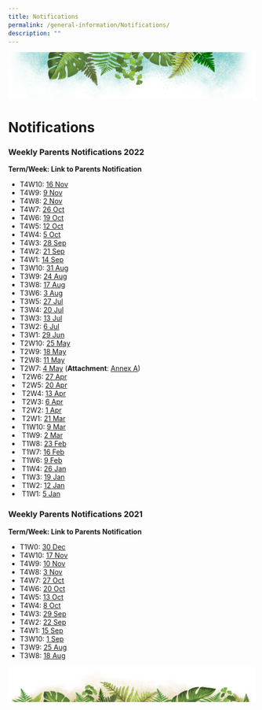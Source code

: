 ```yaml
---
title: Notifications
permalink: /general-information/Notifications/
description: ""
---
```

![](/images/Banner.png)

# Notifications

### Weekly Parents Notifications 2022

<b>Term/Week: Link to Parents Notification</b>

* T4W10: [16 Nov](/files/T4W10%20Parents%20Notification%20(16%20Nov%202022).pdf)
* T4W9: [9 Nov](/files/T4W9%20Parents%20Notification%20(9%20Nov%202022).pdf)
* T4W8: [2 Nov](/files/T4W8%20Parents%20Notification%20(2%20Nov%202022).pdf)
* T4W7: [26 Oct](/files/T4W7%20Parents%20Notification%20(26%20Oct%202022).pdf)
* T4W6: [19 Oct](/files/T4W6%20Parents%20Notification%20(19%20Oct%202022).pdf)
* T4W5: [12 Oct](/files/T4W5%20Parents%20Notification%20(12%20Oct%202022).pdf)
* T4W4: [5 Oct](/files/T4W4%20Parents%20Notification%20(5%20Oct%202022).pdf)
* T4W3: [28 Sep](/files/T4W3%20Parents%20Notification%20(28%20Sep%202022).pdf)
* T4W2: [21 Sep](/files/T4W2%20Parents%20Notification%20(21%20Sep%202022).pdf)
* T4W1: [14 Sep](/files/T4W1%20Parents%20Notification%20(14%20Sep%202022).pdf)
* T3W10: [31 Aug](/files/T3W10%20Parents%20Notification%20(31%20Aug%202022).pdf)
* T3W9: [24 Aug](/files/T3W9%20Parents%20Notification%20(24%20Aug%202022).pdf)
* T3W8: [17 Aug](/files/T3W8%20Parents%20Notification%20(17%20Aug%202022).pdf)
* T3W6: [3 Aug](/files/T3W6%20Parents%20Notification%20(3%20Aug%202022).pdf)
* T3W5: [27 Jul](/files/T3W5%20Parents%20Notification%20(27%20Jul%202022).pdf)
* T3W4: [20 Jul](/files/T3W4%20Parents%20Notification%20(20%20Jul%202022).pdf)
* T3W3: [13 Jul](/files/T3W3%20Parents%20Notification%20(13%20Jul%202022).pdf)
* T3W2: [6 Jul](/files/T3W2%20Parents%20Notification%20(6%20Jul%202022).pdf)
* T3W1: [29 Jun](/files/T3W1%20Parents%20Notification%20(29%20Jun%202022).pdf)
* T2W10: [25 May](/files/T2W10%20Parents%20Notification%20(25%20May%202022).pdf)
* T2W9: [18 May](/files/T2W9%20Parents%20Notification%20(18%20May%202022).pdf)
* T2W8: [11 May](/files/T2W8%20Parents%20Notification%20(11%20May%202022).pdf)
* T2W7: [4 May](/files/T2W7%20Parents%20Notification%20(4%20May%202022).pdf) (<b>Attachment</b>: [Annex A](/files/Guide%20for%20Parents%20on%20PG%20Mobile%20App%20(Meetings%20Feature)%20User%20Guide%20(April%202022).pdf))  
*  T2W6: [27 Apr](/files/T2W6%20Parents%20notification%20(27%20Apr%202022).pdf)
*  T2W5: [20 Apr](/files/T2W5%20Parents%20notification%20(20%20Apr%202022).pdf)
*  T2W4: [13 Apr](/files/T2W4%20Parents%20notification%20(13%20Apr%202022).pdf)
*  T2W3: [6 Apr](/files/T2W3%20Parents%20notification%20(6%20Apr%202022).pdf)
*  T2W2: [1 Apr](/files/T2W2%20Parents%20notification%20(1%20Apr%202022)_updated%204Apr2022.pdf)
*  T2W1: [21 Mar](/files/T2W1%20Parents%20notification%20(21%20Mar%202022).pdf)
*  T1W10: [9 Mar](/files/T1W10%20Parents%20notification%20(9%20Mar%202022).pdf)
*  T1W9: [2 Mar](/files/T1W9%20Parents%20notification%20(2%20Mar%202022).pdf)
*  T1W8: [23 Feb](/files/T1W8%20Parents%20notification%20(23%20Feb%202022).pdf)
*  T1W7: [16 Feb](/files/T1W7%20Parents%20notification%20(16%20Feb%202022).pdf)
*  T1W6: [9 Feb](/files/T1W6%20Parents%20notification%20(9%20Feb%202022).pdf)
*  T1W4: [26 Jan](/files/T1W4%20Parents%20notification%20(26%20Jan%202022).pdf)
*  T1W3: [19 Jan](/files/T1W3%20Parents%20Notification%20(19%20Jan%202022).pdf)
*  T1W2: [12 Jan](/files/T1W2%20Parents%20Notification%20(12%20Jan%202022).pdf)
*  T1W1: [5 Jan](/files/T1W1%20Parents%20Notification%20(5%20Jan%202022).pdf)  

### Weekly Parents Notifications 2021

<b>Term/Week: Link to Parents Notification</b>

* T1W0: [30 Dec](/files/T1W0%20Parents%20notification%20(30%20Dec%202021).pdf)
* T4W10: [17 Nov](/files/T4W10%20Parents%20Notification%20(17Nov%202021).pdf)
* T4W9: [10 Nov](/files/T4W9%20Parents%20Notification%20(10%20Nov%202021).pdf)
* T4W8: [3 Nov](/files/T4W8%20Parents%20Notification%20(3%20Nov%202021).pdf)
* T4W7: [27 Oct](/files/T4W7%20Parents'%20Notification%20(27%20Oct%202021).pdf)
* T4W6: [20 Oct](/files/T4W6%20Parents%20Notification%20(20%20Oct%202021).pdf)
* T4W5: [13 Oct](/files/T4W5%20Parents%20Notification%20(13%20Oct%202021).pdf)
* T4W4: [8 Oct](/files/T4W4%20Parents%20Notification%20(8%20Oct%202021).pdf)
* T4W3: [29 Sep](/files/T4W3%20Parents%20Notification%20(29Sep2021).pdf)
* T4W2: [22 Sep](/files/T4W2%20Parents%20Notification%20(22%20Sep%202021).pdf)
* T4W1: [15 Sep](/files/T4W1%20Parents%20Notification%20(15%20Sep%202021).pdf)
* T3W10: [1 Sep](/files/T3W10%20Parents%20Notification%20(1%20Sep%202021).pdf)
* T3W9: [25 Aug](/files/T3W9%20Parents%20Notification%20(25%20AUG%202021).pdf)
* T3W8: [18 Aug](/files/T3W8%20Parents%20Notification%20(18%20AUG%202021).pdf)
  

![](/images/bg-bottom.png)
